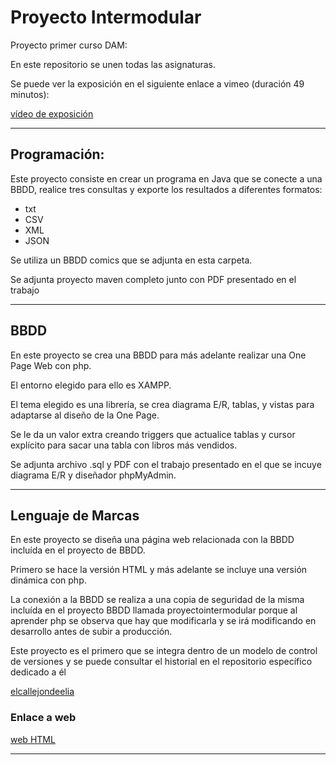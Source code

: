 # Proyecto Intermodular

Proyecto primer curso DAM:

 
En este repositorio se unen todas las asignaturas.

Se puede ver la exposición en el siguiente enlace a vimeo (duración 49 minutos):

[vídeo de exposición](https://vimeo.com/958584893)

***
## Programación:
Este proyecto consiste en crear un programa en Java que se conecte a una BBDD, realice tres consultas y exporte los resultados a diferentes formatos:
- txt
- CSV
- XML
- JSON

Se utiliza un BBDD comics que se adjunta en esta carpeta.

Se adjunta proyecto maven completo junto con PDF presentado en el trabajo
***
## BBDD

En este proyecto se crea una BBDD para más adelante realizar una One Page Web con php.

El entorno elegido para ello es XAMPP.

El tema elegido es una librería, se crea diagrama E/R, tablas, y vistas para adaptarse al diseño de la One Page.

Se le da un valor extra creando triggers que actualice tablas y cursor explícito para sacar una tabla con libros más vendidos.

Se adjunta archivo .sql y PDF con el trabajo presentado en el que se incuye diagrama E/R y diseñador phpMyAdmin.
***
## Lenguaje de Marcas

En este proyecto se diseña una página web relacionada con la BBDD incluída en el proyecto de BBDD.

Primero se hace la versión HTML y más adelante se incluye una versión dinámica con php.

La conexión a la BBDD se realiza a una copia de seguridad de la misma incluída en el proyecto BBDD llamada proyectointermodular porque al aprender php se observa que hay que modificarla y se irá modificando en desarrollo antes de subir a producción.

Este proyecto es el primero que se integra dentro de un modelo de control de versiones y se puede consultar el historial en el repositorio específico dedicado a él 

[elcallejondeelia](https://github.com/marcomorenilla/elcallejondeelia)

### Enlace a web

[web HTML](https://elcallejondeelia.vercel.app/)

***


